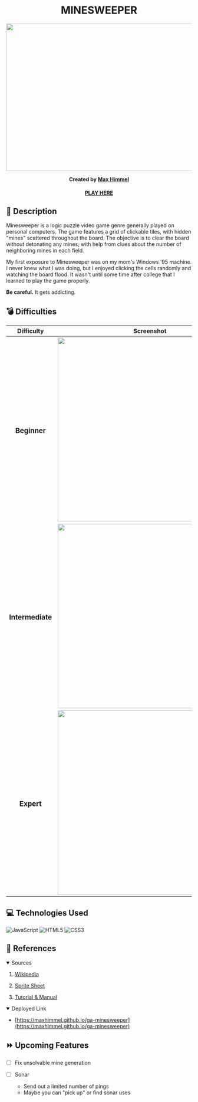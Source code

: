 <div align="center" id="header">
 
# MINESWEEPER

<div id="header" align="center">
  <img src="https://i.imgur.com/pyPryv7.gif" width="800" height="400">
</div>

**Created by [Max Himmel](https://www.linkedin.com/in/maxhimmel/)**

#### [PLAY HERE](https://maxhimmel.github.io/ga-minesweeper)

</div>

## :pencil: Description
Minesweeper is a logic puzzle video game genre generally played on personal computers. The game features a grid of clickable tiles, with hidden "mines" scattered throughout the board. The objective is to clear the board without detonating any mines, with help from clues about the number of neighboring mines in each field. 

My first exposure to Minesweeper was on my mom's Windows '95 machine. I never knew what I was doing, but I enjoyed clicking the cells randomly and watching the board flood. It wasn't until some time after college that I learned to play the game properly.

**Be careful.** It gets addicting.

## :bomb: Difficulties
 
 | Difficulty | Screenshot | Area | Mines |
 | ---------- | ---------- | ---- | ----- |
 | <h3 align="center">Beginner</h3> | <img src="https://i.imgur.com/zrBbU7d.png" width=500px> | <div align="center">9 x 9</div> | <div align="center">10</div>
 | <h3 align="center">Intermediate</h3> | <img src="https://i.imgur.com/QKogTcn.png" width=500px> | <div align="center">16 x 16</div> | <div align="center">40</div>
 | <h3 align="center">Expert</h3> | <img src="https://i.imgur.com/2qrOYR7.png" width=500px> | <div align="center">30 x 16 | <div align="center">99</div>
 
## :computer: Technologies Used

![JavaScript](https://img.shields.io/badge/-JavaScript-05122A?style=flat&logo=javascript)
![HTML5](https://img.shields.io/badge/-HTML5-05122A?style=flat&logo=html5) 
![CSS3](https://img.shields.io/badge/-CSS-05122A?style=flat&logo=css3)

## :art: References

<details open>
<summary> Sources </summary>
 
1. [Wikipedia](https://en.wikipedia.org/wiki/Minesweeper_(video_game))
 
2. [Sprite Sheet](https://www.spriters-resource.com/pc_computer/minesweeper/)

3. [Tutorial & Manual](https://minesweepergame.com/strategy/how-to-play-minesweeper.php)

</details>

<details open>
<summary>Deployed Link</summary>

- [https://maxhimmel.github.io/ga-minesweeper](https://maxhimmel.github.io/ga-minesweeper)
</details>

## :fast_forward: Upcoming Features

- [ ] Fix unsolvable mine generation

- [ ] Sonar
  - Send out a limited number of pings
  - Maybe you can "pick up" or find sonar uses


